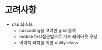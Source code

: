 # 고려사항

- css 최소화.
  - cascading을 고려한 grid 설계
  - mobile first접근법으로 기초 레이아웃 구성
  - 이미지 배치를 위한 utility-class
